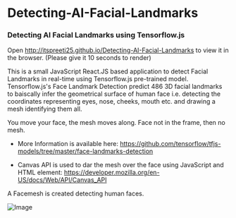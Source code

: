 # Detecting-AI-Facial-Landmarks

### Detecting AI Facial Landmarks using Tensorflow.js

Open http://itspreeti25.github.io/Detecting-AI-Facial-Landmarks to view it in the browser. (Please give it 10 seconds to render)

This is a small JavaScript React.JS based application to detect Facial Landmarks in real-time using Tensorflow.js pre-trained model. Tensorflow.js's Face Landmark Detection predict 486 3D facial landmarks to baiscally infer the geometrical surface of human face i.e. detecting the coordinates representing eyes, nose, cheeks, mouth etc. and drawing a mesh identifying them all.  

You move your face, the mesh moves along. Face not in the frame, then no mesh. 

- More Information is available here: https://github.com/tensorflow/tfjs-models/tree/master/face-landmarks-detection

- Canvas API is used to dar the mesh over the face using JavaScript and HTML element: https://developer.mozilla.org/en-US/docs/Web/API/Canvas_API


A Facemesh is created detecting human faces.

![Image](https://github.com/itspreeti25/Detecting-AI-Facial-Landmarks/blob/main/src/facemesh.jpeg)

